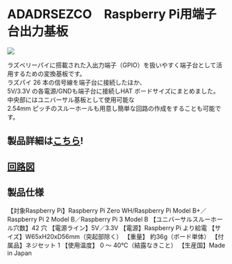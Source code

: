 # ADADRSEZCO　Raspberry Pi用端子台出力基板

![](https://bit-trade-one.co.jp/wp/wp-content/uploads/2018/04/8c1fb224dd04b2edb640d7d52a7ddc53.png)

ラズベリーパイに搭載された入出力端子（GPIO）を扱いやすく端子台として活用するための変換基板です。  
ラズパイ 26 本の信号線を端子台に接続したほか、  
5V/3.3V の各電源/GNDも端子台に接続しHAT ボードサイズにまとめました。  
中央部にはユニバーサル基板として使用可能な  
2.54mm ピッチのスルーホールも用意し簡単な回路の作成をすることも可能です。 

## 製品詳細は[こちら](https://bit-trade-one.co.jp/product/module/adrsezco/)!

## [回路図](https://github.com/bit-trade-one/ADRSEZCO-RaspberryPi-Terminal-board/blob/master/Schematics/raspi_tb_schematics.pdf)

## 製品仕様

【対象Raspberry Pi】Raspberry Pi Zero WH/Raspberry Pi Model B+／Raspberry Pi 2 Model B／Raspberry Pi 3 Model B
【ユニバーサルスルーホール穴数】42 穴
【電源ライン】5V／3.3V
【電源】Raspberry Pi より給電
【サイズ】W65xH20xD56mm（突起部除く）
【重量】 約36g（ボード単体）
【付属品】ネジセット 1
【使用温度】 0 ～ 40℃（結露なきこと）
【生産国】Made in Japan
